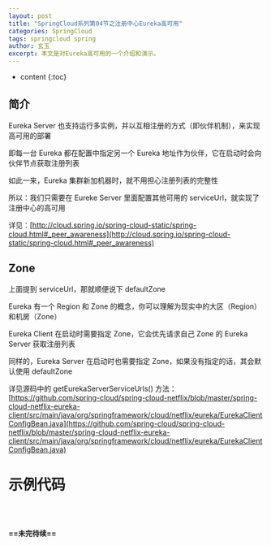 ```yaml
---
layout: post
title: "SpringCloud系列第04节之注册中心Eureka高可用"
categories: SpringCloud
tags: springcloud spring
author: 玄玉
excerpt: 本文是对Eureka高可用的一个介绍和演示。
---
```


* content
{:toc}


## 简介

Eureka Server 也支持运行多实例，并以互相注册的方式（即伙伴机制），来实现高可用的部署

即每一台 Eureka 都在配置中指定另一个 Eureka 地址作为伙伴，它在启动时会向伙伴节点获取注册列表

如此一来，Eureka 集群新加机器时，就不用担心注册列表的完整性

所以：我们只需要在 Eureke Server 里面配置其他可用的 serviceUrl，就实现了注册中心的高可用

详见：[http://cloud.spring.io/spring-cloud-static/spring-cloud.html#_peer_awareness](http://cloud.spring.io/spring-cloud-static/spring-cloud.html#_peer_awareness)

## Zone

上面提到 serviceUrl，那就顺便说下 defaultZone

Eureka 有一个 Region 和 Zone 的概念，你可以理解为现实中的大区（Region）和机房（Zone）

Eureka Client 在启动时需要指定 Zone，它会优先请求自己 Zone 的 Eureka Server 获取注册列表

同样的，Eureka Server 在启动时也需要指定 Zone，如果没有指定的话，其会默认使用 defaultZone

详见源码中的 getEurekaServerServiceUrls() 方法：[https://github.com/spring-cloud/spring-cloud-netflix/blob/master/spring-cloud-netflix-eureka-client/src/main/java/org/springframework/cloud/netflix/eureka/EurekaClientConfigBean.java](https://github.com/spring-cloud/spring-cloud-netflix/blob/master/spring-cloud-netflix-eureka-client/src/main/java/org/springframework/cloud/netflix/eureka/EurekaClientConfigBean.java)

# 示例代码

<br>
<br>

**==未完待续==**

<br>
<br>